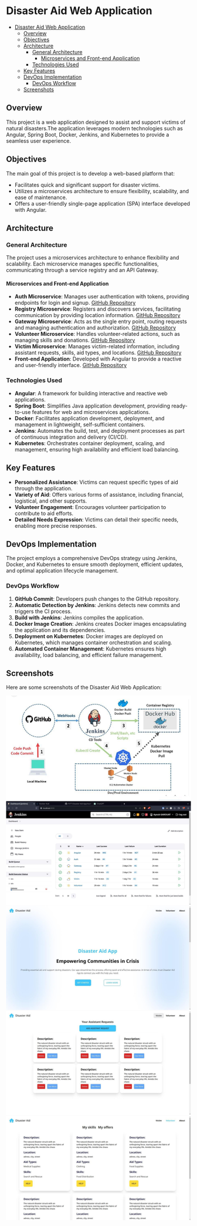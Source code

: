 # Disaster Aid Web Application

<!--toc:start-->

- [Disaster Aid Web Application](#disaster-aid-web-application)
  - [Overview](#overview)
  - [Objectives](#objectives)
  - [Architecture](#architecture)
    - [General Architecture](#general-architecture)
      - [Microservices and Front-end Application](#microservices-and-front-end-application)
    - [Technologies Used](#technologies-used)
  - [Key Features](#key-features)
  - [DevOps Implementation](#devops-implementation)
    - [DevOps Workflow](#devops-workflow)
  - [Screenshots](#screenshots)
  <!--toc:end-->

## Overview

This project is a web application designed to assist and support victims of natural disasters.The application leverages modern technologies such as Angular, Spring Boot, Docker, Jenkins, and Kubernetes to provide a seamless user experience.

## Objectives

The main goal of this project is to develop a web-based platform that:

- Facilitates quick and significant support for disaster victims.
- Utilizes a microservices architecture to ensure flexibility, scalability, and ease of maintenance.
- Offers a user-friendly single-page application (SPA) interface developed with Angular.

## Architecture

### General Architecture

The project uses a microservices architecture to enhance flexibility and scalability. Each microservice manages specific functionalities, communicating through a service registry and an API Gateway.

#### Microservices and Front-end Application

- **Auth Microservice**: Manages user authentication with tokens, providing endpoints for login and signup. [GitHub Repository](https://github.com/FSTT-Disaster-Aid-App/Auth-Microservice)
- **Registry Microservice**: Registers and discovers services, facilitating communication by providing location information. [GitHub Repository](https://github.com/FSTT-Disaster-Aid-App/Registry-Microservice)
- **Gateway Microservice**: Acts as the single entry point, routing requests and managing authentication and authorization. [GitHub Repository](https://github.com/FSTT-Disaster-Aid-App/Gateway-Microservice)
- **Volunteer Microservice**: Handles volunteer-related actions, such as managing skills and donations. [GitHub Repository](https://github.com/FSTT-Disaster-Aid-App/Volunteer-Microservice)
- **Victim Microservice**: Manages victim-related information, including assistant requests, skills, aid types, and locations. [GitHub Repository](https://github.com/FSTT-Disaster-Aid-App/Victim-Microservice)
- **Front-end Application**: Developed with Angular to provide a reactive and user-friendly interface. [GitHub Repository](https://github.com/FSTT-Disaster-Aid-App/Frontend)

### Technologies Used

- **Angular**: A framework for building interactive and reactive web applications.
- **Spring Boot**: Simplifies Java application development, providing ready-to-use features for web and microservices applications.
- **Docker**: Facilitates application development, deployment, and management in lightweight, self-sufficient containers.
- **Jenkins**: Automates the build, test, and deployment processes as part of continuous integration and delivery (CI/CD).
- **Kubernetes**: Orchestrates container deployment, scaling, and management, ensuring high availability and efficient load balancing.

## Key Features

- **Personalized Assistance**: Victims can request specific types of aid through the application.
- **Variety of Aid**: Offers various forms of assistance, including financial, logistical, and other supports.
- **Volunteer Engagement**: Encourages volunteer participation to contribute to aid efforts.
- **Detailed Needs Expression**: Victims can detail their specific needs, enabling more precise responses.

## DevOps Implementation

The project employs a comprehensive DevOps strategy using Jenkins, Docker, and Kubernetes to ensure smooth deployment, efficient updates, and optimal application lifecycle management.

### DevOps Workflow

1. **GitHub Commit**: Developers push changes to the GitHub repository.
2. **Automatic Detection by Jenkins**: Jenkins detects new commits and triggers the CI process.
3. **Build with Jenkins**: Jenkins compiles the application.
4. **Docker Image Creation**: Jenkins creates Docker images encapsulating the application and its dependencies.
5. **Deployment on Kubernetes**: Docker images are deployed on Kubernetes, which manages container orchestration and scaling.
6. **Automated Container Management**: Kubernetes ensures high availability, load balancing, and efficient failure management.

## Screenshots

Here are some screenshots of the Disaster Aid Web Application:

![Architecture](images/architecture.jpg)
![Jenkins](images/jenkins.jpg)
![Home Page](images/home.jpg)
![Request Assistance](images/request-assistance.jpg)
![Volunteer Dashboard](images/volunteer-dashboard.jpg)
